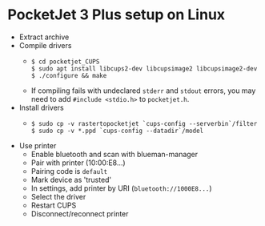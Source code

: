 # PocketJet 3 Plus setup on Linux

* Extract archive
* Compile drivers
  *     $ cd pocketjet_CUPS
        $ sudo apt install libcups2-dev libcupsimage2 libcupsimage2-dev
        $ ./configure && make
  * If compiling fails with undeclared `stderr` and `stdout` errors, you may need to add `#include <stdio.h>` to `pocketjet.h`.
* Install drivers
  *     $ sudo cp -v rastertopocketjet `cups-config --serverbin`/filter
        $ sudo cp -v *.ppd `cups-config --datadir`/model
* Use printer 
  * Enable bluetooth and scan with blueman-manager
  * Pair with printer (10:00:E8...)
  * Pairing code is `default`
  * Mark device as 'trusted'
  * In settings, add printer by URI (`bluetooth://1000E8...`)
  * Select the driver
  * Restart CUPS
  * Disconnect/reconnect printer
